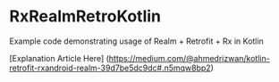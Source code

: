 # RxRealmRetroKotlin
Example code demonstrating usage of Realm + Retrofit + Rx in Kotlin


[Explanation Article Here] (https://medium.com/@ahmedrizwan/kotlin-retrofit-rxandroid-realm-39d7be5dc9dc#.n5mqw8bp2)
